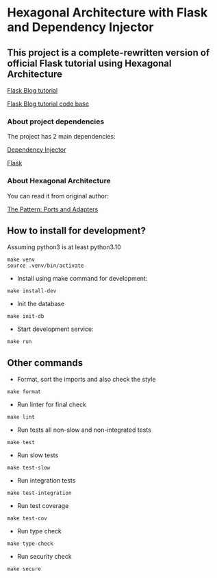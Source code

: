 # Hexagonal Architecture with Flask and Dependency Injector

## This project is a complete-rewritten version of official Flask tutorial using Hexagonal Architecture

[Flask Blog tutorial](https://flask.palletsprojects.com/en/2.2.x/tutorial/)

[Flask Blog tutorial code base](https://github.com/pallets/flask/tree/main/examples/tutorial/flaskr)

### About project dependencies

The project has 2 main dependencies:

[Dependency Injector](https://github.com/ets-labs/python-dependency-injector)

[Flask](https://github.com/pallets/flask)

### About Hexagonal Architecture

You can read it from original author:

[The Pattern: Ports and Adapters](https://alistair.cockburn.us/hexagonal-architecture/)

## How to install for development?

Assuming python3 is at least python3.10

```console
make venv
source .venv/bin/activate
```

* Install using make command for development:

```console
make install-dev
```

* Init the database

```console
make init-db
```

* Start development service:

```console
make run
```

## Other commands

* Format, sort the imports and also check the style

```console
make format
```

* Run linter for final check

```console
make lint
```

* Run tests all non-slow and non-integrated tests

```console
make test
```

* Run slow tests

```console
make test-slow
```

* Run integration tests

```console
make test-integration
```

* Run test coverage

```console
make test-cov
```

* Run type check

```console
make type-check
```

* Run security check

```console
make secure
```
